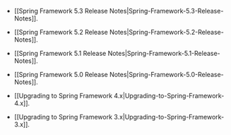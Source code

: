 
* [[Spring Framework 5.3 Release Notes|Spring-Framework-5.3-Release-Notes]].

* [[Spring Framework 5.2 Release Notes|Spring-Framework-5.2-Release-Notes]].

* [[Spring Framework 5.1 Release Notes|Spring-Framework-5.1-Release-Notes]].

* [[Spring Framework 5.0 Release Notes|Spring-Framework-5.0-Release-Notes]].

* [[Upgrading to Spring Framework 4.x|Upgrading-to-Spring-Framework-4.x]].

* [[Upgrading to Spring Framework 3.x|Upgrading-to-Spring-Framework-3.x]].
